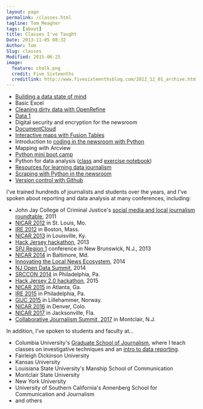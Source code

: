 ```yaml
---
layout: page
permalink: /classes.html
tagline: Tom Meagher
tags: [about]
title: Classes I've Taught
Date: 2013-11-05 08:32
Author: Tom
Slug: classes
Modified: 2015-06-25
image:
  feature: chalk.png
  credit: Five Sixteenths
  creditlink: http://www.fivesixteenthsblog.com/2012_12_01_archive.html
---
```


* [Building a data state of mind](http://bit.ly/1fgIP6x)
* Basic Excel
* [Cleaning dirty data with OpenRefine](/blog/2013/02/more-tips-for-using-openrefine.html)
* [Data 1](https://github.com/tommeagher/data1-fall2015)
* Digital security and encryption for the newsroom
* [DocumentCloud](http://bit.ly/dcslides)
* [Interactive maps with Fusion Tables](/blog/2012/12/talking-data-in-the-nutmeg-state.html)
* Introduction to [coding in the newsroom with Python](http://www.tommeagher.com/pythonIRE15)
* Mapping with Arcview
* [Python mini boot camp](http://www.github.com/ireapps/pycar)
* Python for data analysis ([class](https://tswicegood.github.io/python-data-science-intro/) and [exercise notebook](http://nbviewer.ipython.org/github/tswicegood/python-data-science-intro/blob/gh-pages/Python%20for%20Data%20Analysis%20at%20NICAR15.ipynb))
* [Resources for learning data journalism](/blog/2013/04/diving-in-to-data-with-spj.html)
* [Scraping with Python in the newsroom](http://www.tommeagher.com/pythonGIJC15/#/)
* [Version control with Github](/blog/2013/02/learning-to-commit-to-version-control.html)

I've trained hundreds of journalists and students over the years, and I've spoken about reporting and data analysis at many conferences, including:


* John Jay College of Criminal Justice's [social media and local journalism roundtable](http://www.tommeagher.com/blog/2011/05/cops-and-social-media.html), 2011
* [NICAR 2012](https://www.ire.org/conferences/nicar-2012/) in St. Louis, Mo.
* [IRE 2012](https://www.ire.org/conferences/ire-2012/) in Boston, Mass.
* [NICAR 2013](http://ire.org/conferences/nicar-2013/) in Louisville, Ky.
* [Hack Jersey hackathon](http://www.hackjersey.com/2013/01/speakers/), 2013
* [SPJ Region 1](http://www.tommeagher.com/blog/2013/04/diving-in-to-data-with-spj.html) conference in New Brunswick, N.J., 2013 
* [NICAR 2014](http://ire.org/conferences/nicar-2014/) in Baltimore, Md. 
* [Innovating the Local News Ecosystem](http://njnewscommons.org/innovatelocalconference/), 2014 
* [NJ Open Data Summit](http://www.hackjersey.com/event/open-data-nj/), 2014
* [SRCCON 2014](https://github.com/tommeagher/redesign) in Philadelphia, Pa.
* [Hack Jersey 2.0 hackathon](http://www.hackjersey.com/2015/03/hack-jersey-2-0-is-officially-underway/), 2015
* [NICAR 2015](http://ire.org/conferences/nicar2015/) in Atlanta, Ga.
* [IRE 2015](http://ire.org/conferences/ire-2015/) in Philadelphia, Pa.
* [GIJC 2015](http://gijc2015.org/) in Lillehammer, Norway.
* [NICAR 2016](http://ire.org/conferences/nicar2016/) in Denver, Colo.
* [NICAR 2017](https://www.ire.org/conferences/nicar2017/) in Jacksonville, Fla.
* [Collaborative Journalism Summit, 2017](https://www.collaborativejournalism.com/) in Montclair, N.J.


In addition, I've spoken to students and faculty at...

* Columbia University's [Graduate School of Journalism](http://www.tommeagher.com/blog/2010/01/the-up-and-down-sides-of-the-younger-faster-busier-newsroom.html), where I teach classes on investigative techniques and an [intro to data reporting](https://github.com/tommeagher/data1-fall2015).
* Fairleigh Dickinson University
* Kansas University
* Louisiana State University's Manship School of Communication
* Montclair State University
* New York University 
* University of Southern California's Annenberg School for Communication and Journalism
* and others